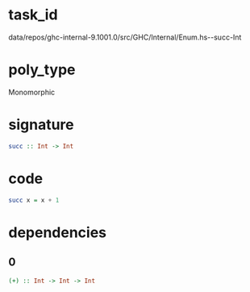 
# task_id
data/repos/ghc-internal-9.1001.0/src/GHC/Internal/Enum.hs--succ-Int

# poly_type
Monomorphic


# signature
```haskell
succ :: Int -> Int
```  

# code
```haskell
succ x = x + 1
```

# dependencies
## 0
```haskell
(+) :: Int -> Int -> Int
```